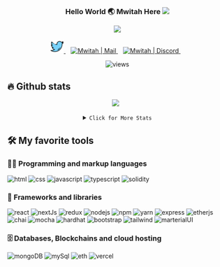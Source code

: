 <h3 align="center">
  Hello World 🌏
  Mwitah Here
  <img src="https://media.giphy.com/media/hvRJCLFzcasrR4ia7z/giphy.gif" width="28">
</h3>

<!-- Typing SVG -->
<p align="center">
<img src="https://readme-typing-svg.herokuapp.com?font=Poppins&weight=700&size=26&duration=3000&pause=1507&color=A177FE&center=true&width=480&lines=%3C+Living+the+life+I+imagined+%3E;%3C+Smart+Contract+Auditor+%3E;%3C+Web+Apps+Bug+Hunter+%3E;%3C+Blockchain+and+Web3.0%2C+WAGMI+!+%3E;%3C+Always+learning+new+stuff+%3E">
</p>

<!-- Social badges section -->
<p align='center'>
<!--   <a href="https://www.linkedin.com/in/job-mwitah-675440284/">
    <img height="30" src="https://raw.githubusercontent.com/8bithemant/8bithemant/master/telegram.png?raw=true" alt="Mwitah | LinkedIn">
  </a>&nbsp;&nbsp; -->
  <a href="https://twitter.com/jobmwitah">
    <img height="30" src="https://raw.githubusercontent.com/8bithemant/8bithemant/master/twitter.png?raw=true" alt="Mwitah | Twitter">
  </a>&nbsp;&nbsp;
  <a href="mailto:jobmwitah.web3@gmail.com">
    <img height="32" src="https://user-images.githubusercontent.com/29790345/184528214-8f168ffd-5a4c-4d30-8d6b-917568924fbb.png?raw=true" alt="Mwitah | Mail">
  </a>&nbsp;&nbsp;
  <a href="https://discordapp.com/users/1189522740663816305">
    <img height="33" src="https://user-images.githubusercontent.com/29790345/184599637-8ba21112-adc2-400a-8931-b071b74fb2a7.png?raw=true" alt="Mwitah | Discord" >
  </a>&nbsp;&nbsp;
</p>



<!-- Profile to views -->
<p align="center">
    <img alt="views" title="GitHub profile views" src="https://komarev.com/ghpvc/?username=jobmwitah&color=a177fe&style=for-the-badge"/>
</p>

## 🔥 Github stats
<p align="center">
  <img width="40%" src="https://github-readme-stats.vercel.app/api?username=jobmwitah&show_icons=true&theme=aura" />
  &nbsp;
<!--   <img width="40%" src="https://streak-stats.demolab.com?user=jobmwitah&background=15141B&ring=A177FE&currStreakNum=61FECA&fire=61FECA&sideLabels=A177FE&currStreakLabel=A177FE&dates=61FECA&sideNums=A177FE" /> -->
</p>

<details align="center">
    <summary> <code>Click for More Stats</code> </summary>
    <br>
    <img width="40%" src="https://github-readme-stats.vercel.app/api/top-langs/?username=jobmwitah&layout=compact&theme=aura" />
    &nbsp;
    <img width="55%" src="https://github-readme-activity-graph.vercel.app/graph?username=jobmwitah&custom_title=Contributions&theme=react-dark&bg_color=20232a&radius=6" />
</details>

## 🛠️ My favorite tools

### 👨‍💻 Programming and markup languages

<p>
<!--     <img alt="c" src="https://img.shields.io/badge/C-00599C?style=for-the-badge&logo=c&logoColor=white"> -->
<!--     <img alt="c++" src="https://img.shields.io/badge/C%2B%2B-00599C?style=for-the-badge&logo=c%2B%2B&logoColor=white"> -->
    <img alt="html" src="https://img.shields.io/badge/HTML5-E34F26?style=for-the-badge&logo=html5&logoColor=white">
    <img alt="css" src="https://img.shields.io/badge/CSS3-1572B6?style=for-the-badge&logo=css3&logoColor=white">
    <img alt="javascript" src="https://img.shields.io/badge/JavaScript-323330?style=for-the-badge&logo=javascript&logoColor=F7DF1E">
    <img alt="typescript" src="https://img.shields.io/badge/TypeScript-007ACC?style=for-the-badge&logo=typescript&logoColor=white">
    <img alt="solidity" src="https://img.shields.io/badge/Solidity-e6e6e6?style=for-the-badge&logo=solidity&logoColor=black">
</p>

### 🧰 Frameworks and libraries

<p>
    <img alt="react" src="https://img.shields.io/badge/React-20232A?style=for-the-badge&logo=react&logoColor=61DAFB">
    <img alt="nextJs" src="https://img.shields.io/badge/next.js-000000?style=for-the-badge&logo=nextdotjs&logoColor=white">
    <img alt="redux" src="https://img.shields.io/badge/Redux-593D88?style=for-the-badge&logo=redux&logoColor=white">
    <img alt="nodejs" src="https://img.shields.io/badge/Node.js-339933?style=for-the-badge&logo=nodedotjs&logoColor=white">
    <img alt="npm" src="https://img.shields.io/badge/npm-CB3837?style=for-the-badge&logo=npm&logoColor=white">
    <img alt="yarn" src="https://img.shields.io/badge/Yarn-2C8EBB?style=for-the-badge&logo=yarn&logoColor=white">
    <img alt="express" src="https://img.shields.io/badge/Express.js-000000?style=for-the-badge&logo=express&logoColor=white">
<!--     <img alt="firebase" src="https://img.shields.io/badge/firebase-ffca28?style=for-the-badge&logo=firebase&logoColor=black"> -->
    <img alt="etherjs" src="https://img.shields.io/badge/ethers.js-F16822?style=for-the-badge&logo=ethereum&logoColor=white">
<!--     <img alt="graphQl" src="https://img.shields.io/badge/Apollo%20GraphQL-311C87?&style=for-the-badge&logo=Apollo%20GraphQL&logoColor=white"> -->
<!--     <img alt="graph" src="https://img.shields.io/badge/GraphQl-E10098?style=for-the-badge&logo=graphql&logoColor=white"> -->
    <img alt="chai" src="https://img.shields.io/badge/chai-A30701?style=for-the-badge&logo=chai&logoColor=white">
    <img alt="mocha" src="https://img.shields.io/badge/mocha-8D6748?style=for-the-badge&logo=mocha&logoColor=white">
    <img alt="hardhat" src="https://img.shields.io/badge/hardhat-FFD700?style=for-the-badge&logo=hard-hat&logoColor=white">
    <img alt="bootstrap" src="https://img.shields.io/badge/Bootstrap-563D7C?style=for-the-badge&logo=bootstrap&logoColor=white">
<!--     <img alt="chakra-ui" src="https://img.shields.io/badge/Chakra--UI-319795?style=for-the-badge&logo=chakra-ui&logoColor=white"> -->
    <img alt="tailwind" src="https://img.shields.io/badge/Tailwind_CSS-38B2AC?style=for-the-badge&logo=tailwind-css&logoColor=white">
    <img alt="marterialUI" src="https://img.shields.io/badge/Material%20UI-007FFF?style=for-the-badge&logo=mui&logoColor=white">
</p>

### 🗄️ Databases, Blockchains and cloud hosting

<p>

<img alt="mongoDB" src="https://img.shields.io/badge/MongoDB-4EA94B?style=for-the-badge&logo=mongodb&logoColor=white">
<img alt="mySql" src="https://img.shields.io/badge/MySQL-005C84?style=for-the-badge&logo=mysql&logoColor=white">
<img alt="eth" src="https://img.shields.io/badge/Ethereum-3C3C3D?style=for-the-badge&logo=Ethereum&logoColor=white">
<!-- <img alt="heroku" src="https://img.shields.io/badge/Heroku-430098?style=for-the-badge&logo=heroku&logoColor=white"> -->
<!-- <img alt="netlify" src="https://img.shields.io/badge/Netlify-00C7B7?style=for-the-badge&logo=netlify&logoColor=white"> -->
<img alt="vercel" src="https://img.shields.io/badge/Vercel-000000?style=for-the-badge&logo=vercel&logoColor=white">

</p>


